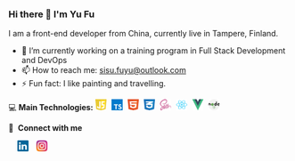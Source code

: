 ### Hi there 👋 I'm Yu Fu

I am a front-end developer from China, currently live in Tampere, Finland.

- 🔭 I’m currently working on a training program in Full Stack Development and DevOps 
- 📫 How to reach me: sisu.fuyu@outlook.com
- ⚡ Fun fact: I like painting and travelling.

💻&nbsp;**Main Technologies:**
     <img src="imgs/javascript-1.svg" alt="javascript" width="20px" height="20px" style="display: inline-block; margin-right: 5px" />
     <img src="imgs/typescript.svg" alt="typescript" width="20px" height="20px" style="display: inline-block; margin-right: 5px" />
     <img src="imgs/html-1.svg" alt="html" width="20px" height="20px" style="display: inline-block; margin-right: 5px" />
     <img src="imgs/css-3.svg" alt="css" width="20px" height="20px" style="display: inline-block; margin-right: 5px" />
     <img src="imgs/sass-1.svg" alt="sass" width="20px" height="20px" style="display: inline-block; margin-right: 5px" />
     <img src="imgs/react-2.svg" alt="react" width="20px" height="20px" style="display: inline-block; margin-right: 5px" />
     <img src="imgs/vue-9.svg" alt="vue" width="20px" height="20px" style="display: inline-block; margin-right: 5px" />
     <img src="imgs/nodejs-2.svg" alt="nodejs" width="20px" height="20px" style="display: inline-block; margin-right: 5px" />

🔗 &nbsp;**Connect with me**

&nbsp;&nbsp;&nbsp;&nbsp;<a href="https://www.linkedin.com/in/yu-fu-0330/"><img src="imgs/linkedin-icon-2.svg" alt="linkedin" width="20px" height="20px" style="display: inline-block; margin-right: 10px"/></a>
<a href="https://www.instagram.com/yu_tangerine/"><img src="imgs/instagram-5.svg" alt="instagram" width="20px" height="20px" /></a>
